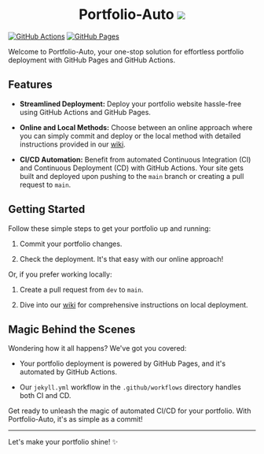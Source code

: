 <h1 align='center'>
    Portfolio-Auto
    <img src='https://github.com/nipdep/Portfolio-Auto/assets/46063855/b80a4c3b-9d41-4f84-96b3-2c2c12821f32'/> 
</h1>
<!-- <h2 align='center'> ZeroShot-ActivityMonitor </h2>
# 
![video_image-joogv4KIS1]() -->



[![GitHub Actions](https://img.shields.io/badge/CI%2FCD-GitHub%20Actions-brightgreen)](https://github.com/nipdep/Portfolio-Auto/actions)
[![GitHub Pages](https://img.shields.io/badge/Deployment-GitHub%20Pages-blue)](https://yourportfolioURLhere.com)

Welcome to Portfolio-Auto, your one-stop solution for effortless portfolio deployment with GitHub Pages and GitHub Actions.

## Features

- **Streamlined Deployment:** Deploy your portfolio website hassle-free using GitHub Actions and GitHub Pages.

- **Online and Local Methods:** Choose between an online approach where you can simply commit and deploy or the local method with detailed instructions provided in our [wiki](https://github.com/nipdep/Portfolio-Auto/wiki).

- **CI/CD Automation:** Benefit from automated Continuous Integration (CI) and Continuous Deployment (CD) with GitHub Actions. Your site gets built and deployed upon pushing to the `main` branch or creating a pull request to `main`.

## Getting Started

Follow these simple steps to get your portfolio up and running:

1. Commit your portfolio changes.

2. Check the deployment. It's that easy with our online approach!

Or, if you prefer working locally:

1. Create a pull request from `dev` to `main`.

2. Dive into our [wiki](https://github.com/nipdep/Portfolio-Auto/wiki) for comprehensive instructions on local deployment.

## Magic Behind the Scenes

Wondering how it all happens? We've got you covered:

- Your portfolio deployment is powered by GitHub Pages, and it's automated by GitHub Actions.

- Our `jekyll.yml` workflow in the `.github/workflows` directory handles both CI and CD. 

Get ready to unleash the magic of automated CI/CD for your portfolio. With Portfolio-Auto, it's as simple as a commit!

---

Let's make your portfolio shine! ✨

